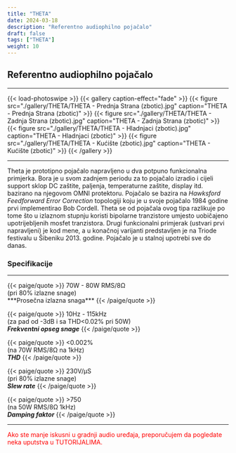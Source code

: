 ```yaml
---
title: "THETA"
date: 2024-03-18
description: "Referentno audiophilno pojačalo"
draft: false
tags: ["THETA"]
weight: 10
---
```

## Referentno audiophilno pojačalo

<hr>
{{< load-photoswipe >}}
{{< gallery caption-effect="fade" >}}
  {{< figure src="./gallery/THETA/THETA - Prednja Strana (zbotic).jpg" caption="THETA - Prednja Strana (zbotic)" >}}
  {{< figure src="./gallery/THETA/THETA - Zadnja Strana (zbotic).jpg" caption="THETA - Zadnja Strana (zbotic)" >}}
  {{< figure src="./gallery/THETA/THETA - Hladnjaci (zbotic).jpg" caption="THETA - Hladnjaci (zbotic)" >}}
  {{< figure src="./gallery/THETA/THETA - Kućište (zbotic).jpg" caption="THETA - Kućište (zbotic)" >}}
{{< /gallery >}}
<hr>

Theta je prototipno pojačalo napravljeno u dva potpuno funkcionalna primjerka. Bora je u svom zadnjem periodu za to pojačalo izradio i cijeli support sklop DC zaštite, paljenja, temperaturne zaštite, display itd. bazirano na njegovom OMNI protektoru.
Pojačalo se bazira na *Hawksford Feedforward Error Correction* topologiji koju je u svoje  pojačalo 1984 godine prvi implementirao Bob Cordell. Theta se od pojačala ovog tipa razlikuje po tome što u izlaznom stupnju koristi bipolarne tranzistore umjesto uobičajeno upotrijebljenih mosfet tranzistora.
Drugi funkcionalni primjerak (ustvari prvi napravljeni) je kod mene, a u konačnoj varijanti predstavljen je na Triode festivalu u Šibeniku 2013. godine. Pojačalo je u stalnoj upotrebi sve do danas.

### Specifikacije
<hr>
{{< paige/quote >}}
70W - 80W RMS/8Ω<br>(pri 80% izlazne snage)<br>***Prosečna izlazna snaga***
{{< /paige/quote >}}

{{< paige/quote >}}
10Hz - 115kHz<br>(za pad od -3dB i sa THD<0.02% pri 50W)<br>***Frekventni opseg snage***
{{< /paige/quote >}}

{{< paige/quote >}}
<0.002%<br>(na 70W RMS/8Ω na 1kHz)<br>***THD***
{{< /paige/quote >}}

{{< paige/quote >}}
230V/μS<br>(pri 80% izlazne snage)<br>***Slew rate***
{{< /paige/quote >}}

{{< paige/quote >}}
&#62;750<br>(na 50W RMS/8Ω 1kHz)<br>***Damping faktor***
{{< /paige/quote >}}
<hr>

<p style="color: red;" class="text-center">Ako ste manje iskusni u gradnji audio uređaja, preporučujem da pogledate neka uputstva u TUTORIJALIMA.</p>
